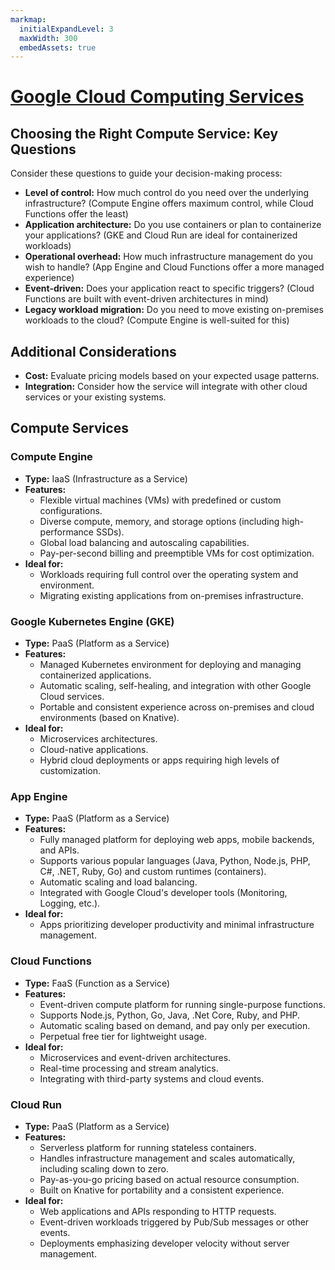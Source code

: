 ```yaml
---
markmap:
  initialExpandLevel: 3
  maxWidth: 300
  embedAssets: true
---
```

# [Google Cloud Computing Services](https://lapeyus.github.io/GoogleCloudPlatform/)

## Choosing the Right Compute Service: Key Questions

Consider these questions to guide your decision-making process:

* **Level of control:** How much control do you need over the underlying infrastructure? (Compute Engine offers maximum control, while Cloud Functions offer the least)
* **Application architecture:** Do you use containers or plan to containerize your applications? (GKE and Cloud Run are ideal for containerized workloads)
* **Operational overhead:** How much infrastructure management do you wish to handle? (App Engine and Cloud Functions offer a more managed experience)
* **Event-driven:** Does your application react to specific triggers? (Cloud Functions are built with event-driven architectures in mind)
* **Legacy workload migration:** Do you need to move existing on-premises workloads to the cloud? (Compute Engine is well-suited for this)

## Additional Considerations

* **Cost:**  Evaluate pricing models based on your expected usage patterns.
* **Integration:** Consider how the service will integrate with other cloud services or your existing systems. 


## Compute Services

### **Compute Engine**
  - **Type:** IaaS (Infrastructure as a Service)
  - **Features:**
    - Flexible virtual machines (VMs) with predefined or custom configurations.
    - Diverse compute, memory, and storage options (including high-performance SSDs).
    - Global load balancing and autoscaling capabilities.
    - Pay-per-second billing and preemptible VMs for cost optimization.
  - **Ideal for:**
    - Workloads requiring full control over the operating system and environment.
    - Migrating existing applications from on-premises infrastructure. 

### **Google Kubernetes Engine (GKE)**
  - **Type:** PaaS (Platform as a Service)
  - **Features:**
    - Managed Kubernetes environment for deploying and managing containerized applications.
    - Automatic scaling, self-healing, and integration with other Google Cloud services.
    - Portable and consistent experience across on-premises and cloud environments (based on Knative).
  - **Ideal for:**
    - Microservices architectures.
    - Cloud-native applications.
    - Hybrid cloud deployments or apps requiring high levels of customization. 

### **App Engine**
  - **Type:** PaaS (Platform as a Service)
  - **Features:**
    - Fully managed platform for deploying web apps, mobile backends, and APIs.
    - Supports various popular languages (Java, Python, Node.js, PHP, C#, .NET, Ruby, Go) and custom runtimes (containers).
    - Automatic scaling and load balancing.
    - Integrated with Google Cloud's developer tools (Monitoring, Logging, etc.).
  - **Ideal for:**
    - Apps prioritizing developer productivity and minimal infrastructure management.

### **Cloud Functions**
  - **Type:** FaaS (Function as a Service)
  - **Features:**
    - Event-driven compute platform for running single-purpose functions.
    - Supports Node.js, Python, Go, Java, .Net Core, Ruby, and PHP.
    - Automatic scaling based on demand, and pay only per execution.
    - Perpetual free tier for lightweight usage. 
  - **Ideal for:**
    - Microservices and event-driven architectures.
    - Real-time processing and stream analytics.
    - Integrating with third-party systems and cloud events.

### **Cloud Run**
  - **Type:** PaaS (Platform as a Service)
  - **Features:**
    - Serverless platform for running stateless containers.
    - Handles infrastructure management and scales automatically, including scaling down to zero.
    - Pay-as-you-go pricing based on actual resource consumption.
    - Built on Knative for portability and a consistent experience.
  - **Ideal for:** 
    - Web applications and APIs responding to HTTP requests.
    - Event-driven workloads triggered by Pub/Sub messages or other events.
    - Deployments emphasizing developer velocity without server management.


